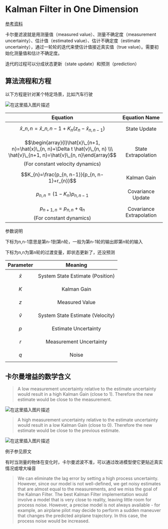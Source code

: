 # Kalman Filter in One Dimension




[参考资料](https://www.kalmanfilter.net/kalman1d.html)

卡尔曼滤波就是用测量值（measured value）、测量不确定度（measurement uncertainty）、估计值（estimated value）、估计不确定度（estimate uncertainty），通过一轮轮的迭代来使估计值接近真实值（true value）。需要初始化测量值和估计不确定度。

迭代的过程可以分成状态更新（state update）和预测（prediction）


## 算法流程和方程

以下方程是针对某个特定场景，比如汽车行驶



![在这里插入图片描述](https://img-blog.csdnimg.cn/3abce97e812d41c198b30dad87443fa1.png)

|  Equation|  Equation Name|
|:--:|:--:|
| $$\hat{x}\_{n, n}=\hat{x}\_{n, n-1}+K_{n}\left(z_{n}-\hat{x}_{n, n-1}\right)$$ |  State Update|
|  $$\begin{array}{l}\hat{x}\_{n+1, n}=\hat{x}\_{n, n}+\Delta t \hat{v}\_{n, n} \\\ \hat{v}\_{n+1, n}=\hat{v}\_{n, n}\end{array}$$ (For constant velocity dynamics)|  State Extrapolation|
| $$K_{n}=\frac{p_{n, n-1}}{p_{n, n-1}+r_{n}}$$ |  	Kalman Gain|
|  $$p_{n, n}=\left(1-K_{n}\right) p_{n, n-1}$$|  Covariance Update|
| $$p_{n+1, n}=p_{n, n}+q_n$$(For constant dynamics) |  Covariance Extrapolation|



参数说明

下标为n,n-1意思是第n-1到第n轮，一般为第n-1轮的输出即第n轮的输入

下标为n,n为第n轮的过渡变量，即状态更新了，还没预测

|Parameter| Meaning |
|:--:|:--:|
| $$\hat{x}$$ | System State Estimate (Position)|
| $$K$$ | Kalman Gain |
| $$z$$ | Measured Value |
|$$\hat{v}$$|System State Estimate (Velocity)|
|$$p$$|Estimate Uncertainty|
|$$r$$|Measurement Uncertainty|
|$$q$$|Noise|



## 卡尔曼增益的数学含义

> A low measurement uncertainty relative to the estimate uncertainty would result in a high Kalman Gain (close to 1). Therefore the new estimate would be close to the measurement.

![在这里插入图片描述](https://img-blog.csdnimg.cn/74af5751000f42079e61bd0cd8106405.png)

> A high measurement uncertainty relative to the estimate uncertainty would result in a low Kalman Gain (close to 0). Therefore the new estimate would be close to the previous estimate. 

![在这里插入图片描述](https://img-blog.csdnimg.cn/c3affa3e75cd4ae28128d7168f9d4258.png)



例子参见原文

有时当测量的物体在变化时，卡尔曼滤波不准，可以通过改进模型使它更贴近真实情况或增大噪音


> We can eliminate the lag error by setting a high process uncertainty. However, since our model is not well-defined, we get noisy estimates that are almost equal to the measurements, and we miss the goal of the Kalman Filter. 
> The best Kalman Filter implementation would involve a model that is very close to reality, leaving little room for process noise. However, a precise model is not always available - for example, an airplane pilot may decide to perform a sudden maneuver that changes the predicted airplane trajectory. In this case, the process noise would be increased.




